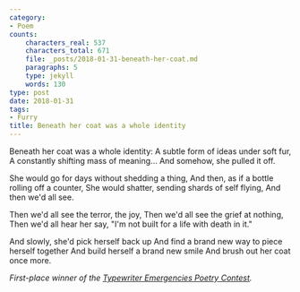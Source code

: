 ```yaml
---
category:
- Poem
counts:
    characters_real: 537
    characters_total: 671
    file: _posts/2018-01-31-beneath-her-coat.md
    paragraphs: 5
    type: jekyll
    words: 130
type: post
date: 2018-01-31
tags:
- Furry
title: Beneath her coat was a whole identity
---
```


<div class="verse">
Beneath her coat was a whole identity:
A subtle form of ideas under soft fur,
A constantly shifting mass of meaning...
And somehow, she pulled it off.

She would go for days without shedding a thing,
And then, as if a bottle rolling off a counter,
She would shatter, sending shards of self flying,
And then we'd all see.

Then we'd all see the terror, the joy,
Then we'd all see the grief at nothing,
Then we'd all hear her say,
"I'm not built for a life with death in it."

And slowly, she'd pick herself back up
And find a brand new way to piece herself together
And build herself a brand new smile
And brush out her coat once more.
</div>

*First-place winner of the [Typewriter Emergencies Poetry Contest](https://www.typewriteremergencies.com/single-post/2018/02/13/Beneath-her-coat-was-a-whole-identity---1st-Place-Winner).*
